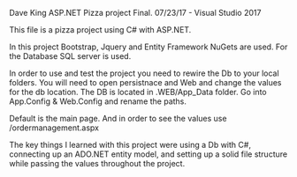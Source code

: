 Dave King ASP.NET Pizza project Final.
07/23/17 - Visual Studio 2017

This file is a pizza project using C# with ASP.NET.

In this project Bootstrap, Jquery and Entity Framework NuGets are used. For the Database SQL server is used. 

In order to use and test the project you need to rewire the Db to your local folders. You will need to open persistnace and Web and change
the values for the db location. The DB is located in .WEB/App_Data folder. Go into App.Config & Web.Config and rename the paths.

Default is the main page. And in order to see the values use /ordermanagement.aspx 

The key things I learned with this project were using a Db with C#, connecting up an ADO.NET entity model, and setting up a
solid file structure  while passing the values throughout the project. 


